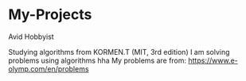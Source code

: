 # My-Projects
Avid Hobbyist

Studying algorithms from KORMEN.T (MIT, 3rd edition)
I am solving problems using algorithms hha
My problems are from:
https://www.e-olymp.com/en/problems

